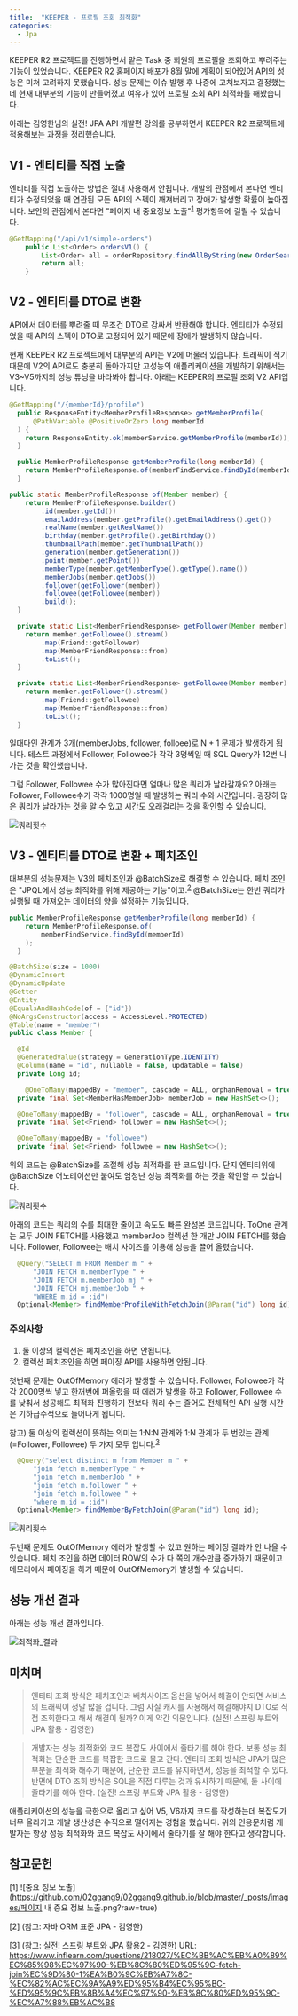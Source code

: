 ```yaml
---
title:  "KEEPER - 프로필 조회 최적화"
categories:
  - Jpa
---
```


KEEPER R2 프로젝트를 진행하면서 맡은 Task 중 회원의 프로필을 조회하고 뿌려주는 기능이 있었습니다. KEEPER R2 홈페이지 배포가 8월 말에 계획이 되어있어 API의 성능은 미쳐 고려하지 못했습니다. 성능 문제는 이슈 발행 후 나중에 고쳐보자고 결정했는데 현재 대부분의 기능이 만들어졌고 여유가 있어 프로필 조회 API 최적화를 해봤습니다.

아래는 김영한님의 실전! JPA API 개발편 강의를 공부하면서 KEEPER R2 프로젝트에 적용해보는 과정을 정리했습니다.

## V1 - 엔티티를 직접 노출
엔티티를 직접 노출하는 방법은 절대 사용해서 안됩니다. 개발의 관점에서 본다면 엔티티가 수정되었을 때 연관된 모든 API의 스펙이 깨져버리고 장애가 발생할 확률이 높아집니다. 보안의 관점에서 본다면 "페이지 내 중요정보 노출"<sup>[1](#1)</sup> 평가항목에 걸릴 수 있습니다.

~~~java
@GetMapping("/api/v1/simple-orders")
    public List<Order> ordersV1() {
        List<Order> all = orderRepository.findAllByString(new OrderSearch());
        return all;
    }
~~~

## V2 - 엔티티를 DTO로 변환
API에서 데이터를 뿌려줄 때 무조건 DTO로 감싸서 반환해야 합니다. 엔티티가 수정되었을 때 API의 스펙이 DTO로 고정되어 있기 때문에 장애가 발생하지 않습니다. 

현재 KEEPER R2 프로젝트에서 대부분의 API는 V2에 머물러 있습니다. 트래픽이 적기 때문에 V2의 API로도 충분히 돌아가지만 고성능의 애플리케이션을 개발하기 위해서는 V3~V5까지의 성능 튜닝을 바라봐야 합니다. 아래는 KEEPER의 프로필 조회 V2 API입니다.

~~~java
@GetMapping("/{memberId}/profile")
  public ResponseEntity<MemberProfileResponse> getMemberProfile(
      @PathVariable @PositiveOrZero long memberId
  ) {
    return ResponseEntity.ok(memberService.getMemberProfile(memberId));
  }
~~~

~~~java
  public MemberProfileResponse getMemberProfile(long memberId) {
    return MemberProfileResponse.of(memberFindService.findById(memberId));
  }
~~~

~~~java
public static MemberProfileResponse of(Member member) {
    return MemberProfileResponse.builder()
        .id(member.getId()) 
        .emailAddress(member.getProfile().getEmailAddress().get()) 
        .realName(member.getRealName()) 
        .birthday(member.getProfile().getBirthday()) 
        .thumbnailPath(member.getThumbnailPath()) 
        .generation(member.getGeneration())
        .point(member.getPoint())
        .memberType(member.getMemberType().getType().name())
        .memberJobs(member.getJobs())
        .follower(getFollower(member))
        .followee(getFollowee(member))
        .build();
  }

  private static List<MemberFriendResponse> getFollower(Member member) {
    return member.getFollowee().stream()
        .map(Friend::getFollower)
        .map(MemberFriendResponse::from)
        .toList();
  }

  private static List<MemberFriendResponse> getFollowee(Member member) {
    return member.getFollower().stream()
        .map(Friend::getFollowee)
        .map(MemberFriendResponse::from)
        .toList();
  }
~~~

일대다인 관계가 3개(memberJobs, follower, folloee)로 N + 1 문제가 발생하게 됩니다. 테스트 과정에서 Follower, Followee가 각각 3명씩일 때 SQL Query가 12번 나가는 것을 확인했습니다.

그럼 Follower, Followee 수가 많아진다면 얼마나 많은 쿼리가 날라갈까요? 아래는 Follower, Followee수가 각각 1000명일 때 발생하는 쿼리 수와 시간입니다. 굉장히 많은 쿼리가 날라가는 것을 알 수 있고 시간도 오래걸리는 것을 확인할 수 있습니다.

![쿼리횟수](https://github.com/02ggang9/02ggang9.github.io/blob/master/_posts/images/V2쿼리횟수.png?raw=true)


## V3 - 엔티티를 DTO로 변환 + 페치조인
대부분의 성능문제는 V3의 페치조인과 @BatchSize로 해결할 수 있습니다. 페치 조인은 "JPQL에서 성능 최적화를 위해 제공하는 기능"이고.<sup>[2](#2)</sup> @BatchSize는 한번 쿼리가 실행될 때 가져오는 데이터의 양을 설정하는 기능입니다.

~~~java
public MemberProfileResponse getMemberProfile(long memberId) {
    return MemberProfileResponse.of(
        memberFindService.findById(memberId)
    );
  }
~~~

~~~java
@BatchSize(size = 1000)
@DynamicInsert
@DynamicUpdate
@Getter
@Entity
@EqualsAndHashCode(of = {"id"})
@NoArgsConstructor(access = AccessLevel.PROTECTED)
@Table(name = "member")
public class Member {

  @Id
  @GeneratedValue(strategy = GenerationType.IDENTITY)
  @Column(name = "id", nullable = false, updatable = false)
  private Long id;

    @OneToMany(mappedBy = "member", cascade = ALL, orphanRemoval = true)
  private final Set<MemberHasMemberJob> memberJob = new HashSet<>();

  @OneToMany(mappedBy = "follower", cascade = ALL, orphanRemoval = true)
  private final Set<Friend> follower = new HashSet<>();

  @OneToMany(mappedBy = "followee")
  private final Set<Friend> followee = new HashSet<>();
~~~

위의 코드는 @BatchSize를 조절해 성능 최적화를 한 코드입니다. 단지 엔티티위에 @BatchSize 어노테이션만 붙여도 엄청난 성능 최적화를 하는 것을 확인할 수 있습니다.

![쿼리횟수](https://github.com/02ggang9/02ggang9.github.io/blob/master/_posts/images/V3쿼리횟수-2.png?raw=true)

아래의 코드는 쿼리의 수를 최대한 줄이고 속도도 빠른 완성본 코드입니다. ToOne 관계는 모두 JOIN FETCH를 사용했고 memberJob 컬렉션 한 개만 JOIN FETCH를 했습니다. Follower, Followee는 배치 사이즈를 이용해 성능을 끌어 올렸습니다.

~~~java
  @Query("SELECT m FROM Member m " +
      "JOIN FETCH m.memberType " +
      "JOIN FETCH m.memberJob mj " +
      "JOIN FETCH mj.memberJob " +
      "WHERE m.id = :id")
  Optional<Member> findMemberProfileWithFetchJoin(@Param("id") long id);
~~~

### 주의사항
1. 둘 이상의 컬렉션은 페치조인을 하면 안됩니다. 
2. 컬렉션 페치조인을 하면 페이징 API를 사용하면 안됩니다.

첫번째 문제는 OutOfMemory 에러가 발생할 수 있습니다. Follower, Followee가 각각 2000명씩 넣고 한꺼번에 퍼올렸을 때 에러가 발생을 하고 Follower, Followee 수를 낮춰서 성공해도 최적화 진행하기 전보다 쿼리 수는 줄어도 전체적인 API 실행 시간은 기하급수적으로 늘어나게 됩니다.

참고) 둘 이상의 컬렉션이 뜻하는 의미는 1:N:N 관계와 1:N 관계가 두 번있는 관계(=Follower, Followee) 두 가지 모두 입니다.<sup>[3](#3)</sup>

~~~java
  @Query("select distinct m from Member m " +
      "join fetch m.memberType " +
      "join fetch m.memberJob " +
      "join fetch m.follower " +
      "join fetch m.followee " +
      "where m.id = :id")
  Optional<Member> findMemberByFetchJoin(@Param("id") long id);
~~~

![쿼리횟수](https://github.com/02ggang9/02ggang9.github.io/blob/master/_posts/images/V3쿼리횟수-1.png?raw=true)


두번째 문제도 OutOfMemory 에러가 발생할 수 있고 원하는 페이징 결과가 안 나올 수 있습니다. 페치 조인을 하면 데이터 ROW의 수가 다 쪽의 개수만큼 증가하기 때문이고 메모리에서 페이징을 하기 때문에 OutOfMemory가 발생할 수 있습니다.


## 성능 개선 결과
아래는 성능 개선 결과입니다.

![최적화_결과](https://github.com/02ggang9/02ggang9.github.io/blob/master/_posts/images/최적화_결과/최적화_결과.png?raw=true)


## 마치며
> 엔티티 조회 방식은 페치조인과 배치사이즈 옵션을 넣어서 해결이 안되면 서비스의 트래픽이 정말 많을 겁니다. 그럼 사실 캐시를 사용해서 해결해야지 DTO로 직접 조회한다고 해서 해결이 될까? 이게 약간 의문입니다. (실전! 스프링 부트와 JPA 활용 - 김영한)

> 개발자는 성능 최적화와 코드 복잡도 사이에서 줄타기를 해야 한다. 보통 성능 최적화는 단순한 코드를 복잡한 코드로 몰고 간다. 엔티티 조회 방식은 JPA가 많은 부분을 최적화 해주기 때문에, 단순한 코드를 유지하면서, 성능을 최적할 수 있다. 반면에 DTO 조회 방식은 SQL을 직접 다루는 것과 유사하기 때문에, 둘 사이에 줄타기를 해야 한다. (실전! 스프링 부트와 JPA 활용 - 김영한)

애플리케이션의 성능을 극한으로 올리고 싶어 V5, V6까지 코드를 작성하는데 복잡도가 너무 올라가고 개발 생산성은 수직으로 떨어지는 경험을 했습니다. 위의 인용문처럼 개발자는 항상 성능 최적화와 코드 복잡도 사이에서 줄타기를 잘 해야 한다고 생각합니다.



## 참고문헌
<a name="1">[1]</a>
![중요 정보 노출](https://github.com/02ggang9/02ggang9.github.io/blob/master/_posts/images/페이지 내 중요 정보 노출.png?raw=true)

<a name="2">[2]</a> (참고: 자바 ORM 표준 JPA - 김영한)

<a name="3">[3]</a> (참고: 실전! 스프링 부트와 JPA 활용2 - 김영한) URL: https://www.inflearn.com/questions/218027/%EC%BB%AC%EB%A0%89%EC%85%98%EC%97%90-%EB%8C%80%ED%95%9C-fetch-join%EC%9D%80-1%EA%B0%9C%EB%A7%8C-%EC%82%AC%EC%9A%A9%ED%95%B4%EC%95%BC-%ED%95%9C%EB%8B%A4%EC%97%90-%EB%8C%80%ED%95%9C-%EC%A7%88%EB%AC%B8